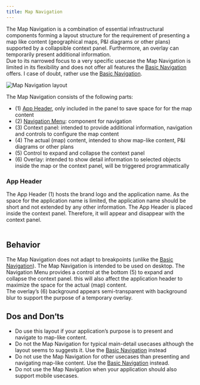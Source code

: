 ```yaml
---
title: Map Navigation
---
```


The Map Navigation is a combination of essential infrastructural components forming a layout structure for the requirement of presenting a map like content (geographical maps, P&I diagrams or other plans) supported by a collapsible context panel. Furthermore, an overlay can temporarily present additional information.  
Due to its narrowed focus to a very specific usecase the Map Navigation is limited in its flexibility and does not offer all features the [Basic Navigation](./basic-navigation.md) offers. I case of doubt, rather use the [Basic Navigation](./basic-navigation.md).

![Map Navigation layout](https://www.figma.com/file/wEptRgAezDU1z80Cn3eZ0o/iX-Pattern-Illustrations?type=design&node-id=1020-71241&mode=design&t=Ntzn8IlSOlPey8s5-11)

The Map Navigation consists of the following parts:
- (1) [App Header](#app-header), only included in the panel to save space for for the map content
- (2) [Navigation Menu](./vertical-tabs.md): component for navigation
- (3) Context panel: intended to provide additional information, navigation and controls to configure the map content
- (4) The actual (map) content, intended to show map-like content, P&I diagrams or other plans
- (5) Control to expand and collapse the context panel
- (6) Overlay: intended to show detail information to selected objects inside the map or the context panel, will be triggered programmatically

### App Header

The App Header (1) hosts the brand logo and the application name. As the space for the application name is limited, the application name should be short and not extended by any other information. The App Header is placed inside the context panel. Therefore, it will appear and disappear with the context panel.
<br></br>

## Behavior

The Map Navigation does not adapt to breakpoints (unlike the [Basic Navigation](./basic-navigation.md)). The Map Navigation is intended to be used on desktop.
The Navigation Menu provides a control at the bottom (5) to expand and collapse the context panel. this will also affect the application header to maximize the space for the actual (map) content.  
The overlay’s (6) background appears semi-transparent with background blur to support the purpose of a temporary overlay.

## Dos and Don‘ts

- Do use this layout if your application’s purpose is to present and navigate to map-like content.
- Do not the Map Navigation for typical main-detail usecases although the layout seems to suggests it. Use the [Basic Navigation](./basic-navigation.md) instead
- Do not use the Map Navigation for other usecases than presenting and navigating map-like content. Use the [Basic Navigation](./basic-navigation.md) instead.
- Do not use the Map Navigation when your application should also support mobile usecases.

